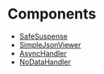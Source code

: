 # Components

- [SafeSuspense](./safe-suspense.md)
- [SimpleJsonViewer](./simple-json-viewer.md)
- [AsyncHandler](./async-handler.md)
- [NoDataHandler](./no-data-handler.md)
